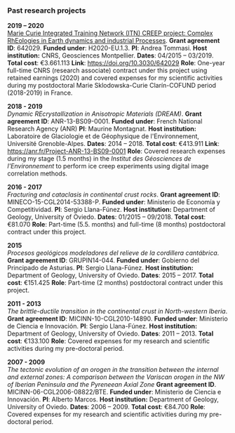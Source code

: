 ### Past research projects

**2019 – 2020**  
[Marie Curie Integrated Training Network (ITN) CREEP project: Complex RhEologies in Earth dynamics and industrial Processes](https://cordis.europa.eu/project/id/642029). **Grant agreement ID**: 642029. **Funded under**: H2020-EU.1.3. **PI**: Andrea Tommasi. **Host institution:** CNRS, Geosciences Montpellier. **Dates**: 04/2015 – 03/2019. **Total cost**: €3.661.113 **Link**: https://doi.org/10.3030/642029 **Role**: One-year full-time CNRS (research associate) contract under this project using retained earnings (2020) and covered expenses for my scientific activities during my postdoctoral Marie Sklodowska-Curie Clarín-COFUND period (2018-2019) in France.

**2018 - 2019**  
_Dynamic REcrystallization in Anisotropic Materials (DREAM)_. **Grant agreement ID**: ANR-13-BS09-0001. **Funded under**: French National Research Agency (ANR) **PI**: Maurine Montagnat. **Host institution:** Laboratoire de Glaciologie et de Géophysique de l'Environnement, Université Grenoble-Alpes. **Dates**: 2014 – 2018. **Total cost**: €413.911 **Link**: https://anr.fr/Project-ANR-13-BS09-0001 **Role**: Covered research expenses during my stage (1.5 months) in the *Institut des Géosciences de l'Environnement* to perform ice creep experiments using digital image correlation methods.

**2016 - 2017**  
_*Fracturing and cataclasis in continental crust rocks*_. **Grant agreement ID**: MINECO-15-CGL2014-53388-P. **Funded under**: Ministerio de Economía y Competitividad. **PI**: Sergio Llana-Fúnez. **Host institution:** Department of Geology, University of Oviedo. **Dates**: 01/2015 – 09/2018. **Total cost**: €81.070 **Role**: Part-time (5.5. months) and full-time (8 months) postdoctoral contract under this project.

**2015**  
_Procesos geológicos modeladores del relieve de la cordillera cantábrica_. **Grant agreement ID**: GRUPIN14-044. **Funded under**: Gobierno del Principado de Asturias. **PI**: Sergio Llana-Fúnez. **Host institution:** Department of Geology, University of Oviedo. **Dates**: 2015 – 2017. **Total cost**: €151.425 **Role**: Part-time (2 months) postdoctoral contract under this project.

**2011 - 2013**  
_The brittle-ductile transition in the continental crust in North-western Iberia_. **Grant agreement ID**: MICINN-10-CGL2010-14890. **Funded under**: Ministerio de Ciencia e Innovación. **PI**: Sergio Llana-Fúnez. **Host institution:** Department of Geology, University of Oviedo.  **Dates**: 2011 – 2013. **Total cost**: €133.100 **Role**: Covered expenses for my research and scientific activities during my pre-doctoral period.

**2007 - 2009**  
_The tectonic evolution of an orogen in the transition between the internal and external zones: A comparison between the Variscan orogen in the NW of Iberian Peninsula and the Pyreneean Axial Zone_ **Grant agreement ID**. MICINN-06-CGL2006-08822/BTE. **Funded under**: Ministerio de Ciencia e Innovación. **PI**: Alberto Marcos. **Host institution:** Department of Geology, University of Oviedo. **Dates**: 2006 – 2009. **Total cost**: €84.700 **Role**: Covered expenses for my research and scientific activities during my pre-doctoral period.